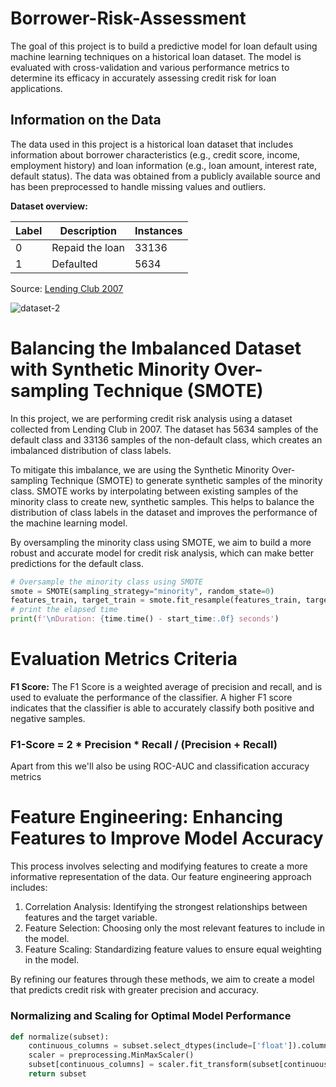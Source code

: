 # Borrower-Risk-Assessment
The goal of this project is to build a predictive model for loan default using machine learning techniques on a historical loan dataset. The model is evaluated with cross-validation and various performance metrics to determine its efficacy in accurately assessing credit risk for loan applications.

## Information on the Data
The data used in this project is a historical loan dataset that includes information about borrower characteristics (e.g., credit score, income, employment history) and loan information (e.g., loan amount, interest rate, default status). The data was obtained from a publicly available source and has been preprocessed to handle missing values and outliers.

**Dataset overview:**

| Label | Description | Instances
| --- | --- | --- | 
|0| Repaid the loan | 33136 |
|1| Defaulted | 5634 | 

Source: [Lending Club 2007](https://www.kaggle.com/datasets/samaxtech/lending-club-20072011-data)

![dataset-2](https://user-images.githubusercontent.com/116202234/217816394-4890c4a8-c27e-4803-b59d-0891c88750ec.PNG)

# Balancing the Imbalanced Dataset with Synthetic Minority Over-sampling Technique (SMOTE)
In this project, we are performing credit risk analysis using a dataset collected from Lending Club in 2007. The dataset has 5634 samples of the default class and 33136 samples of the non-default class, which creates an imbalanced distribution of class labels.

To mitigate this imbalance, we are using the Synthetic Minority Over-sampling Technique (SMOTE) to generate synthetic samples of the minority class. SMOTE works by interpolating between existing samples of the minority class to create new, synthetic samples. This helps to balance the distribution of class labels in the dataset and improves the performance of the machine learning model.

By oversampling the minority class using SMOTE, we aim to build a more robust and accurate model for credit risk analysis, which can make better predictions for the default class.

```python
# Oversample the minority class using SMOTE
smote = SMOTE(sampling_strategy="minority", random_state=0)
features_train, target_train = smote.fit_resample(features_train, target_train)
# print the elapsed time
print(f'\nDuration: {time.time() - start_time:.0f} seconds') 
```

# Evaluation Metrics Criteria
**F1 Score:** The F1 Score is a weighted average of precision and recall, and is used to evaluate the performance of the classifier. A higher F1 score indicates that the classifier is able to accurately classify both positive and negative samples.

### F1-Score = 2 * Precision * Recall / (Precision + Recall)
Apart from this we'll also be using ROC-AUC and classification accuracy metrics

# Feature Engineering: Enhancing Features to Improve Model Accuracy
This process involves selecting and modifying features to create a more informative representation of the data. Our feature engineering approach includes:

  1. Correlation Analysis: Identifying the strongest relationships between features and the target variable.
  2. Feature Selection: Choosing only the most relevant features to include in the model.
  3. Feature Scaling: Standardizing feature values to ensure equal weighting in the model.

By refining our features through these methods, we aim to create a model that predicts credit risk with greater precision and accuracy.

### Normalizing and Scaling for Optimal Model Performance
```python
def normalize(subset):
    continuous_columns = subset.select_dtypes(include=['float']).columns
    scaler = preprocessing.MinMaxScaler()
    subset[continuous_columns] = scaler.fit_transform(subset[continuous_columns])
    return subset
```
